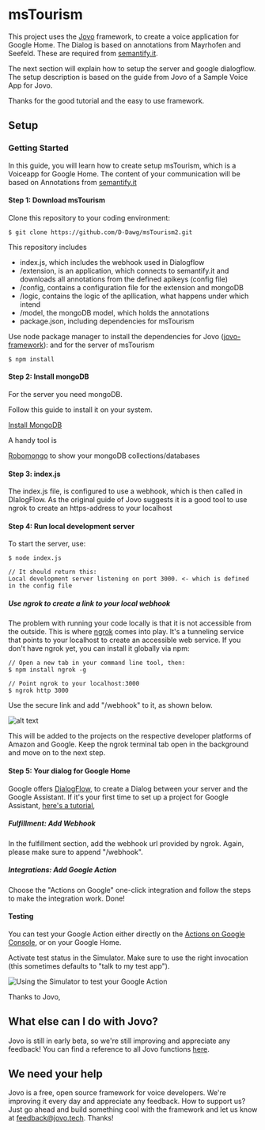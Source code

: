 # msTourism

This project uses the [Jovo](https://www.jovo.tech "Jovo's website") framework, to create a voice application for Google Home. 
The Dialog is based on annotations from Mayrhofen and Seefeld. These are required from [semantify.it](https://www.semantify.it "semantify.it's website").

The next section will explain how to setup the server and google dialogflow. 
The setup description is based on the guide from Jovo of a Sample Voice App for Jovo. 

Thanks for the good tutorial and the easy to use framework. 


## Setup

### Getting Started

In this guide, you will learn how to create setup msTourism, which is a Voiceapp for Google Home. 
The content of your communication will be based on Annotations from [semantify.it](https://www.semantify.it "semantify.it's website")

#### Step 1: Download msTourism

Clone this repository to your coding environment:

```
$ git clone https://github.com/D-Dawg/msTourism2.git
```

This repository includes
* index.js, which includes the webhook used in Dialogflow
* /extension, is an application, which connects to semantify.it and downloads all annotations from the defined apikeys (config file)
* /config, contains a configuration file for the extension and mongoDB 
* /logic, contains the logic of the apllication, what happens under which intend
* /model, the mongoDB model, which holds the annotations
* package.json, including dependencies for msTourism 


Use node package manager to install the dependencies for Jovo ([jovo-framework](https://www.npmjs.com/package/jovo-framework "Jovo NPM Package")):
and for the server of msTourism


```
$ npm install
```

#### Step 2: Install mongoDB

For the server you need mongoDB. 

Follow this guide to install it on your system.

[Install MongoDB](https://docs.mongodb.com/manual/installation/ "MongoDB installation")

A handy tool is 

[Robomongo](https://robomongo.org/ "Robomongo") to show your mongoDB collections/databases


#### Step 3: index.js

The index.js file, is configured to use a webhook, which is then called in DIalogFlow. 
As the original guide of Jovo suggests it is a good tool to use ngrok to create an https-address to your localhost

#### Step 4: Run local development server

To start the server, use: 
```
$ node index.js

// It should return this:
Local development server listening on port 3000. <- which is defined in the config file
```

##### Use ngrok to create a link to your local webhook

The problem with running your code locally is that it is not accessible from the outside. This is where [ngrok](https://www.ngrok.com) comes into play. It's a tunneling service that points to your localhost to create an accessible web service. If you don't have ngrok yet, you can install it globally via npm:

```
// Open a new tab in your command line tool, then:
$ npm install ngrok -g

// Point ngrok to your localhost:3000
$ ngrok http 3000
```

Use the secure link and add "/webhook" to it, as shown below.

![alt text](https://www.jovo.tech/img/get-started/ngrok.jpg "ngrok for Alexa and Google Home")

This will be added to the projects on the respective developer platforms of Amazon and Google. Keep the ngrok terminal tab open in the background and move on to the next step.

#### Step 5: Your dialog for Google Home

Google offers [DialogFlow](https://console.dialogflow.com/), to create a Dialog between your server and the Google Assistant. 
If it's your first time to set up a project for Google Assistant, [here's a tutorial](https://developers.google.com/actions/apiai/tutorials/getting-started),

##### Fulfillment: Add Webhook

In the fulfillment section, add the webhook url provided by ngrok. Again, please make sure to append "/webhook".

##### Integrations: Add Google Action

Choose the "Actions on Google" one-click integration and follow the steps to make the integration work. Done!


#### Testing
You can test your Google Action either directly on the [Actions on Google Console](https://console.actions.google.com/), or on your Google Home.

Activate test status in the Simulator. Make sure to use the right invocation (this sometimes defaults to "talk to my test app").

![Using the Simulator to test your Google Action](https://www.jovo.tech/img/get-started/google-test.jpg "Jovo Test with Google Assistant")




Thanks to Jovo, 

## What else can I do with Jovo?

Jovo is still in early beta, so we're still improving and appreciate any feedback!
You can find a reference to all Jovo functions [here](https://www.jovo.tech/framework/docs/).

## We need your help
Jovo is a free, open source framework for voice developers. We're improving it every day and appreciate any feedback. How to support us? Just go ahead and build something cool with the framework and let us know at feedback@jovo.tech. Thanks!
